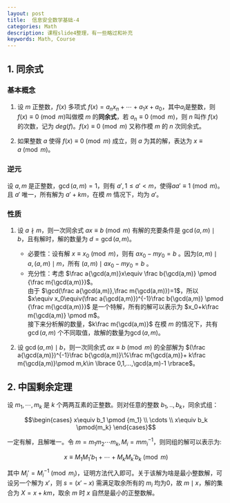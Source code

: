 ```yaml
---
layout: post
title:  信息安全数学基础-4
categories: Math
description: 课程slide4整理，有一些略过和补充
keywords: Math, Course 
---
```


## 1. 同余式

### 基本概念

1. 设 $m$ 正整数，$f(x)$ 多项式 $f(x)=a_nx_n+\cdots +a_1x+a_0$，其中$a_i$是整数，则 $f(x)\equiv0 \pmod m$叫做模 $m$ 的**同余式**，若 $a_n \equiv 0 \pmod m$，则 $n$ 叫作 $f(x)$ 的次数，记为 $deg(f)$。$f(x)\equiv0 \pmod m$ 又称作模 $m$ 的 $n$ 次同余式。

2. 如果整数 $a$ 使得 $f(x)\equiv0 \pmod m$ 成立，则 $a$ 为其的解，表达为 $x\equiv a \pmod m$。

### 逆元

设 $a,m$ 是正整数，$\gcd(a,m)=1$，则有 $a',1 \le a' < m$，使得$aa'\equiv 1\pmod m$。且 $a'$ 唯一，所有解为 $a'+km$，在模 $m$ 情况下，均为 $a'$。

### 性质

1. 设 $a\nmid m$，则一次同余式 $ax \equiv b \pmod m$ 有解的充要条件是 $\gcd(a,m) \mid b$，且有解时，解的数量为 $d = \gcd(a,m)$。
    - 必要性：设有解 $x \equiv x_0 \pmod m$，则有 $ax_0-my_0=b$ 。因为$(a,m)\mid a,(a,m)\mid m$，所有 $(a,m)\mid ax_0-my_0=b$ 。
    - 充分性：考虑 $\frac a{\gcd(a,m)}x\equiv \frac b{\gcd(a,m)} \pmod {\frac m{\gcd(a,m)}}$。  
    由于 $\gcd(\frac a{\gcd(a,m)},\frac m{\gcd(a,m)})=1$，所以 $x\equiv x_0\equiv(\frac a{\gcd(a,m)})^{-1}\frac b{\gcd(a,m)}  \pmod {\frac m{\gcd(a,m)}}$ 是一个特解，所有的解可以表示为 $x_0+k\frac m{\gcd(a,m)} \pmod m$。  
    接下来分析解的数量，$k\frac m{\gcd(a,m)}$ 在模 $m$ 的情况下，共有 $\gcd(a,m)$ 个不同取值，故解的数量为$\gcd(a,m)$。

2. 设 $\gcd(a,m)\mid b$，则一次同余式 $ax \equiv b \pmod m$ 的全部解为 $(\frac a{\gcd(a,m)})^{-1}\frac b{\gcd(a,m)}\%\frac m{\gcd(a,m)}+ k\frac m{\gcd(a,m)}\pmod m,k\in \lbrace 0,1,...,\gcd(a,m)-1 \rbrace$。

## 2. 中国剩余定理

设 $m_1,\cdots,m_k$ 是 $k$ 个两两互素的正整数。则对任意的整数 $b_1,..,b_k$，同余式组： 

$$\begin{cases} x\equiv b_1 \pmod {m_1} \\ \cdots \\ x\equiv b_k \pmod{m_k} \end{cases}$$

一定有解，且解唯一。令 $m=m_1m_2\cdots m_k,M_i=mm_i^{-1}$，则同组的解可以表示为:

$$x\equiv M_1M_1'b_1+\cdots+M_kM_k'b_k \pmod m$$

其中 $M_i'=M_i^{-1} \pmod{m_i}$，证明方法代入即可。关于该解为啥是最小整数解，可设另一个解为 $x'$，则 $s=(x'-x)$ 需满足取余所有的 $m_i$ 均为0，故 $m\mid x$，解的集合为 $X =x+km$，取余 $m$ 时 $x$ 自然是最小的正整数解。